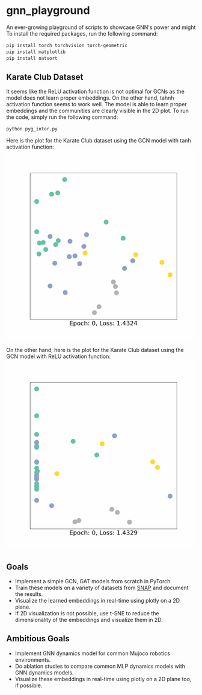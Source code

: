 # gnn_playground
An ever-growing playground of scripts to showcase GNN's power and might
To install the required packages, run the following command:
```bash
pip install torch torchvision torch-geometric 
pip install matplotlib 
pip install natsort
```

## Karate Club Dataset
It seems like the ReLU activation function is not optimal for GCNs as the model does not learn proper embeddings. On the other hand, tahnh activation function seems to work well. The model is able to learn proper embeddings and the communities are clearly visible in the 2D plot.
To run the code, simply run the following command:
```bash
python pyg_intor.py
```
Here is the plot for the Karate Club dataset using the GCN model with tanh activation function:
![Karate Club Dataset](/results/tanh/animation_tanh.gif)

On the other hand, here is the plot for the Karate Club dataset using the GCN model with ReLU activation function:
![Karate Club Dataset](/results/relu/animation_relu.gif)

## Goals
- Implement a simple GCN, GAT models from scratch in PyTorch
- Train these models on a variety of datasets from [SNAP](https://snap.stanford.edu/data/index.html) and document the results.
- Visualize the learned embeddings in real-time using plotly on a 2D plane. 
- If 2D visualization is not possible, use t-SNE to reduce the dimensionality of the embeddings and visualize them in 2D.

## Ambitious Goals
- Implement GNN dynamics model for common Mujoco robotics environments.
- Do ablation studies to compare common MLP dynamics models with GNN dynamics models.
- Visualize these embeddings in real-time using plotly on a 2D plane too, if possible.
